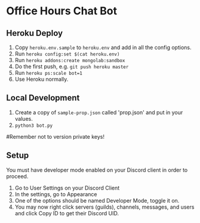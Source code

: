 # Office Hours Chat Bot

## Heroku Deploy

1. Copy `heroku.env.sample` to `heroku.env` and add in all the config options.
2. Run `heroku config:set $(cat heroku.env)`
3. Run `heroku addons:create mongolab:sandbox`
3. Do the first push, e.g. `git push heroku master`
4. Run `heroku ps:scale bot=1`
3. Use Heroku normally.

## Local Development
1. Create a copy of `sample-prop.json` called 'prop.json' and put in your values.
2. `python3 bot.py`

#Remember not to version private keys!

## Setup

You must have developer mode enabled on your Discord client in order to proceed.
1. Go to User Settings on your Discord Client
2. In the settings, go to Appearance
3. One of the options should be named Developer Mode, toggle it on.
4. You may now right click servers (guilds), channels, messages, and users and click Copy ID to get their Discord UID.

